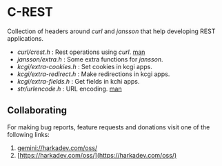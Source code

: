 # C-REST

Collection of headers around *curl* and *jansson* that
help developing REST applications.

+ *curl/crest.h*          : Rest operations using *curl*. [man](doc/crest.3.md)
+ *jansson/extra.h*       : Some extra functions for *jansson*.
+ *kcgi/extra-cookies.h*  : Set cookies in kcgi apps.
+ *kcgi/extra-redirect.h* : Make redirections in kcgi apps.
+ *kcgi/extra-fields.h*   : Get fields in kchi apps.
+ *str/urlencode.h*       : URL encoding. [man](doc/urlencode.3.md)

## Collaborating

For making bug reports, feature requests and donations visit
one of the following links:

1. [gemini://harkadev.com/oss/](gemini://harkadev.com/oss/)
2. [https://harkadev.com/oss/](https://harkadev.com/oss/)

